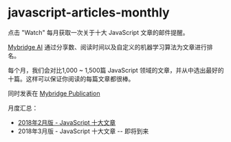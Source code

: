 # javascript-articles-monthly

点击 "Watch" 每月获取一次关于十大 JavaScript 文章的邮件提醒。

[Mybridge AI](https://www.mybridge.co) 通过分享数、阅读时间以及自定义的机器学习算法为文章进行排名。

每个月，我们会对比1,000 ~ 1,500篇 JavaScript 领域的文章，并从中选出最好的十篇。这样可以保证你阅读的每篇文章都很棒。

同时发表在 [Mybridge Publication](https://medium.mybridge.co)


月度汇总：

* [2018年2月版 - JavaScript 十大文章](./src/CN.md)
* 2018年3月版 - JavaScript 十大文章 -- 即将到来
